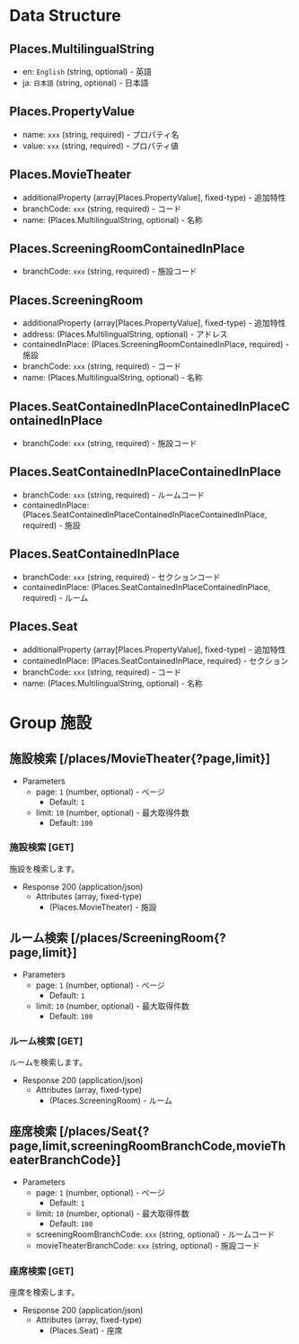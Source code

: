 # Data Structure

## Places.MultilingualString
+ en: `English` (string, optional) - 英語
+ ja: `日本語` (string, optional) - 日本語

## Places.PropertyValue
+ name: `xxx` (string, required) - プロパティ名
+ value: `xxx` (string, required) - プロパティ値

## Places.MovieTheater
+ additionalProperty (array[Places.PropertyValue], fixed-type) - 追加特性
+ branchCode: `xxx` (string, required) - コード
+ name: (Places.MultilingualString, optional) - 名称

## Places.ScreeningRoomContainedInPlace
+ branchCode: `xxx` (string, required) - 施設コード

## Places.ScreeningRoom
+ additionalProperty (array[Places.PropertyValue], fixed-type) - 追加特性
+ address: (Places.MultilingualString, optional) - アドレス
+ containedInPlace: (Places.ScreeningRoomContainedInPlace, required) - 施設
+ branchCode: `xxx` (string, required) - コード
+ name: (Places.MultilingualString, optional) - 名称

## Places.SeatContainedInPlaceContainedInPlaceContainedInPlace
+ branchCode: `xxx` (string, required) - 施設コード

## Places.SeatContainedInPlaceContainedInPlace
+ branchCode: `xxx` (string, required) - ルームコード
+ containedInPlace: (Places.SeatContainedInPlaceContainedInPlaceContainedInPlace, required) - 施設

## Places.SeatContainedInPlace
+ branchCode: `xxx` (string, required) - セクションコード
+ containedInPlace: (Places.SeatContainedInPlaceContainedInPlace, required) - ルーム

## Places.Seat
+ additionalProperty (array[Places.PropertyValue], fixed-type) - 追加特性
+ containedInPlace: (Places.SeatContainedInPlace, required) - セクション
+ branchCode: `xxx` (string, required) - コード
+ name: (Places.MultilingualString, optional) - 名称

# Group 施設

## 施設検索 [/places/MovieTheater{?page,limit}]

+ Parameters
    + page: `1` (number, optional) - ページ
      + Default: `1`
    + limit: `10` (number, optional) - 最大取得件数
      + Default: `100`

### 施設検索 [GET]
施設を検索します。

+ Response 200 (application/json)
    + Attributes (array, fixed-type)
        + (Places.MovieTheater) - 施設

<!-- include(../response/400.md) -->

## ルーム検索 [/places/ScreeningRoom{?page,limit}]

+ Parameters
    + page: `1` (number, optional) - ページ
      + Default: `1`
    + limit: `10` (number, optional) - 最大取得件数
      + Default: `100`

### ルーム検索 [GET]
ルームを検索します。

+ Response 200 (application/json)
    + Attributes (array, fixed-type)
        + (Places.ScreeningRoom) - ルーム

<!-- include(../response/400.md) -->

## 座席検索 [/places/Seat{?page,limit,screeningRoomBranchCode,movieTheaterBranchCode}]

+ Parameters
    + page: `1` (number, optional) - ページ
      + Default: `1`
    + limit: `10` (number, optional) - 最大取得件数
      + Default: `100`
    + screeningRoomBranchCode: `xxx` (string, optional) - ルームコード
    + movieTheaterBranchCode: `xxx` (string, optional) - 施設コード

### 座席検索 [GET]
座席を検索します。

+ Response 200 (application/json)
    + Attributes (array, fixed-type)
        + (Places.Seat) - 座席

<!-- include(../response/400.md) -->
